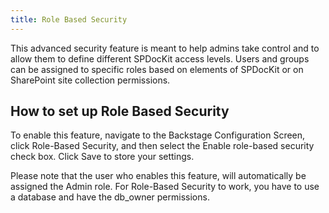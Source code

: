 ```yaml
---
title: Role Based Security
---
```

This advanced security feature is meant to help admins take control and to allow them to define different SPDocKit access levels. Users and groups can be assigned to specific roles based on elements of SPDocKit or on SharePoint site collection permissions.

## How to set up Role Based Security

To enable this feature, navigate to the Backstage Configuration Screen, click Role-Based Security, and then select the Enable role-based security check box. Click Save to store your settings.

Please note that the user who enables this feature, will automatically be assigned the Admin role. For Role-Based Security to work, you have to use a database and have the db_owner permissions.